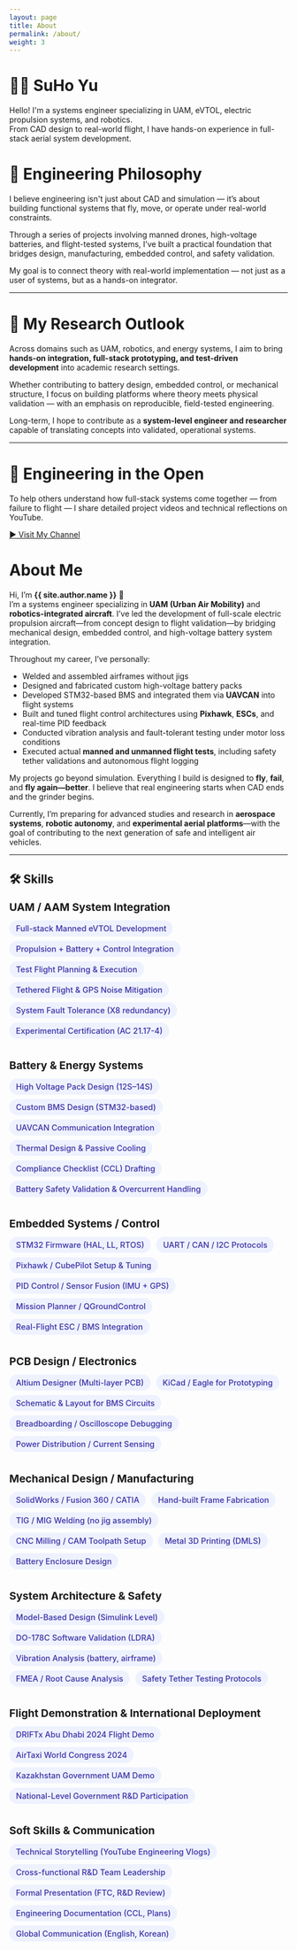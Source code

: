 ```yaml
---
layout: page
title: About
permalink: /about/
weight: 3
---
```


# 👨‍💻 SuHo Yu

Hello! I'm a systems engineer specializing in UAM, eVTOL, electric propulsion systems, and robotics.  
From CAD design to real-world flight, I have hands-on experience in full-stack aerial system development.
# 🧭 Engineering Philosophy

I believe engineering isn't just about CAD and simulation — it’s about building functional systems that fly, move, or operate under real-world constraints.

Through a series of projects involving manned drones, high-voltage batteries, and flight-tested systems, I’ve built a practical foundation that bridges design, manufacturing, embedded control, and safety validation.

My goal is to connect theory with real-world implementation — not just as a user of systems, but as a hands-on integrator.

---

# 🚀 My Research Outlook

Across domains such as UAM, robotics, and energy systems, I aim to bring **hands-on integration, full-stack prototyping, and test-driven development** into academic research settings.

Whether contributing to battery design, embedded control, or mechanical structure, I focus on building platforms where theory meets physical validation — with an emphasis on reproducible, field-tested engineering.

Long-term, I hope to contribute as a **system-level engineer and researcher** capable of translating concepts into validated, operational systems.

---

# 🎥 Engineering in the Open

To help others understand how full-stack systems come together — from failure to flight — I share detailed project videos and technical reflections on YouTube.

[▶ Visit My Channel](https://www.youtube.com/@jenk5109)


# **About Me**

Hi, I’m **{{ site.author.name }}** 👋  
I’m a systems engineer specializing in **UAM (Urban Air Mobility)** and **robotics-integrated aircraft**. I’ve led the development of full-scale electric propulsion aircraft—from concept design to flight validation—by bridging mechanical design, embedded control, and high-voltage battery system integration.

Throughout my career, I’ve personally:
- Welded and assembled airframes without jigs
- Designed and fabricated custom high-voltage battery packs
- Developed STM32-based BMS and integrated them via **UAVCAN** into flight systems
- Built and tuned flight control architectures using **Pixhawk**, **ESCs**, and real-time PID feedback
- Conducted vibration analysis and fault-tolerant testing under motor loss conditions
- Executed actual **manned and unmanned flight tests**, including safety tether validations and autonomous flight logging

My projects go beyond simulation. Everything I build is designed to **fly**, **fail**, and **fly again—better**. I believe that real engineering starts when CAD ends and the grinder begins.

Currently, I’m preparing for advanced studies and research in **aerospace systems**, **robotic autonomy**, and **experimental aerial platforms**—with the goal of contributing to the next generation of safe and intelligent air vehicles.

---

<!-- 💡 CSS는 반드시 가장 위에 위치해야 합니다 -->
<style>
.skill-category {
  margin-bottom: 2rem;
}
.skill-title {
  font-weight: bold;
  font-size: 1.2rem;
  margin-bottom: 0.5rem;
}
.skill-tag {
  display: inline-block;
  background-color: #eef2ff;
  color: #3730a3;
  font-size: 0.9rem;
  font-weight: 500;
  border-radius: 999px;
  padding: 6px 12px;
  margin: 4px 6px 4px 0;
  white-space: nowrap;
}
</style>

## 🛠 Skills

<!-- System-Level UAM Integration -->
<div class="skill-category">
  <div class="skill-title">UAM / AAM System Integration</div>
  <span class="skill-tag">Full-stack Manned eVTOL Development</span>
  <span class="skill-tag">Propulsion + Battery + Control Integration</span>
  <span class="skill-tag">Test Flight Planning & Execution</span>
  <span class="skill-tag">Tethered Flight & GPS Noise Mitigation</span>
  <span class="skill-tag">System Fault Tolerance (X8 redundancy)</span>
  <span class="skill-tag">Experimental Certification (AC 21.17-4)</span>
</div>

<!-- Battery & Energy Systems -->
<div class="skill-category">
  <div class="skill-title">Battery & Energy Systems</div>
  <span class="skill-tag">High Voltage Pack Design (12S–14S)</span>
  <span class="skill-tag">Custom BMS Design (STM32-based)</span>
  <span class="skill-tag">UAVCAN Communication Integration</span>
  <span class="skill-tag">Thermal Design & Passive Cooling</span>
  <span class="skill-tag">Compliance Checklist (CCL) Drafting</span>
  <span class="skill-tag">Battery Safety Validation & Overcurrent Handling</span>
</div>

<!-- Embedded Systems / Control -->
<div class="skill-category">
  <div class="skill-title">Embedded Systems / Control</div>
  <span class="skill-tag">STM32 Firmware (HAL, LL, RTOS)</span>
  <span class="skill-tag">UART / CAN / I2C Protocols</span>
  <span class="skill-tag">Pixhawk / CubePilot Setup & Tuning</span>
  <span class="skill-tag">PID Control / Sensor Fusion (IMU + GPS)</span>
  <span class="skill-tag">Mission Planner / QGroundControl</span>
  <span class="skill-tag">Real-Flight ESC / BMS Integration</span>
</div>

<!-- PCB Design / Electronics -->
<div class="skill-category">
  <div class="skill-title">PCB Design / Electronics</div>
  <span class="skill-tag">Altium Designer (Multi-layer PCB)</span>
  <span class="skill-tag">KiCad / Eagle for Prototyping</span>
  <span class="skill-tag">Schematic & Layout for BMS Circuits</span>
  <span class="skill-tag">Breadboarding / Oscilloscope Debugging</span>
  <span class="skill-tag">Power Distribution / Current Sensing</span>
</div>

<!-- Mechanical Fabrication -->
<div class="skill-category">
  <div class="skill-title">Mechanical Design / Manufacturing</div>
  <span class="skill-tag">SolidWorks / Fusion 360 / CATIA</span>
  <span class="skill-tag">Hand-built Frame Fabrication</span>
  <span class="skill-tag">TIG / MIG Welding (no jig assembly)</span>
  <span class="skill-tag">CNC Milling / CAM Toolpath Setup</span>
  <span class="skill-tag">Metal 3D Printing (DMLS)</span>
  <span class="skill-tag">Battery Enclosure Design</span>
</div>

<!-- System Architecture & Safety -->
<div class="skill-category">
  <div class="skill-title">System Architecture & Safety</div>
  <span class="skill-tag">Model-Based Design (Simulink Level)</span>
  <span class="skill-tag">DO-178C Software Validation (LDRA)</span>
  <span class="skill-tag">Vibration Analysis (battery, airframe)</span>
  <span class="skill-tag">FMEA / Root Cause Analysis</span>
  <span class="skill-tag">Safety Tether Testing Protocols</span>
</div>

<!-- Real-World Validation & Demos -->
<div class="skill-category">
  <div class="skill-title">Flight Demonstration & International Deployment</div>
  <span class="skill-tag">DRIFTx Abu Dhabi 2024 Flight Demo</span>
  <span class="skill-tag">AirTaxi World Congress 2024</span>
  <span class="skill-tag">Kazakhstan Government UAM Demo</span>
  <span class="skill-tag">National-Level Government R&D Participation</span>
</div>

<!-- Soft Skills -->
<div class="skill-category">
  <div class="skill-title">Soft Skills & Communication</div>
  <span class="skill-tag">Technical Storytelling (YouTube Engineering Vlogs)</span>
  <span class="skill-tag">Cross-functional R&D Team Leadership</span>
  <span class="skill-tag">Formal Presentation (FTC, R&D Review)</span>
  <span class="skill-tag">Engineering Documentation (CCL, Plans)</span>
  <span class="skill-tag">Global Communication (English, Korean)</span>
</div>
